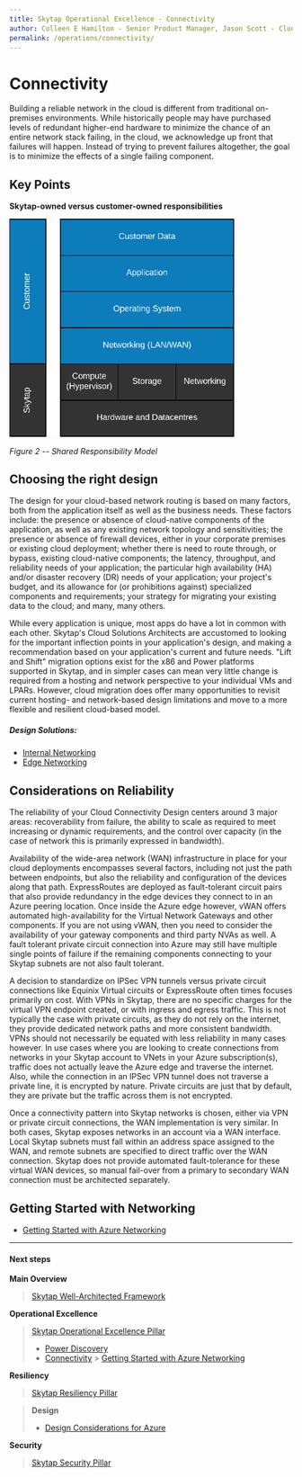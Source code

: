 ```yaml
---
title: Skytap Operational Excellence - Connectivity
author: Colleen E Hamilton - Senior Product Manager, Jason Scott - Cloud Solutions Architect
permalink: /operations/connectivity/
---
```


# Connectivity

Building a reliable network in the cloud is different from traditional
on-premises environments. While historically people may have purchased
levels of redundant higher-end hardware to minimize the chance of an
entire network stack failing, in the cloud, we acknowledge up front that
failures will happen. Instead of trying to prevent failures altogether,
the goal is to minimize the effects of a single failing component.

## Key Points

**Skytap-owned versus customer-owned responsibilities**

<img src="https://raw.githubusercontent.com/skytap/well-architected-framework/master/operations/connectivity/media/image1.png" width="400">

*Figure 2 \-- Shared Responsibility Model*

## Choosing the right design

The design for your cloud-based network routing is based on many
factors, both from the application itself as well as the business needs.
These factors include: the presence or absence of cloud-native
components of the application, as well as any existing network topology
and sensitivities; the presence or absence of firewall devices, either
in your corporate premises or existing cloud deployment; whether there
is need to route through, or bypass, existing cloud-native components;
the latency, throughput, and reliability needs of your application; the
particular high availability (HA) and/or disaster recovery (DR) needs of
your application; your project's budget, and its allowance for (or
prohibitions against) specialized components and requirements; your
strategy for migrating your existing data to the cloud; and many, many
others.

While every application is unique, most apps do have a lot in common
with each other. Skytap's Cloud Solutions Architects are accustomed to
looking for the important inflection points in your application's
design, and making a recommendation based on your application's current
and future needs. "Lift and Shift" migration options exist for the x86
and Power platforms supported in Skytap, and in simpler cases can mean
very little change is required from a hosting and network perspective to
your individual VMs and LPARs. However, cloud migration does offer many
opportunities to revisit current hosting- and network-based design
limitations and move to a more flexible and resilient cloud-based model.

##### Design Solutions:

-   [Internal Networking](../../security/internalnetworking.md)
-   [Edge Networking](../../security/edgenetworking.md)

## Considerations on Reliability

The reliability of your Cloud Connectivity Design centers around 3 major
areas: recoverability from failure, the ability to scale as required to
meet increasing or dynamic requirements, and the control over capacity
(in the case of network this is primarily expressed in bandwidth).

Availability of the wide-area network (WAN) infrastructure in place for
your cloud deployments encompasses several factors, including not just
the path between endpoints, but also the reliability and configuration
of the devices along that path. ExpressRoutes are deployed as
fault-tolerant circuit pairs that also provide redundancy in the edge
devices they connect to in an Azure peering location. Once inside the
Azure edge however, vWAN offers automated high-availability for the
Virtual Network Gateways and other components. If you are not using
vWAN, then you need to consider the availability of your gateway
components and third party NVAs as well. A fault tolerant private
circuit connection into Azure may still have multiple single points of
failure if the remaining components connecting to your Skytap subnets
are not also fault tolerant.

A decision to standardize on IPSec VPN tunnels versus private circuit
connections like Equinix Virtual circuits or ExpressRoute often times
focuses primarily on cost. With VPNs in Skytap, there are no specific
charges for the virtual VPN endpoint created, or with ingress and egress
traffic. This is not typically the case with private circuits, as they
do not rely on the internet, they provide dedicated network paths and
more consistent bandwidth. VPNs should not necessarily be equated with
less reliability in many cases however. In use cases where you are
looking to create connections from networks in your Skytap account to
VNets in your Azure subscription(s), traffic does not actually leave the
Azure edge and traverse the internet. Also, while the connection in an
IPSec VPN tunnel does not traverse a private line, it is encrypted by
nature. Private circuits are just that by default, they are private but
the traffic across them is not encrypted.

Once a connectivity pattern into Skytap networks is chosen, either via VPN or private circuit connections, the WAN implementation is very similar. In both cases, Skytap exposes networks in an account via a WAN interface. Local Skytap subnets must fall within an address space assigned to the WAN, and remote subnets are specified to direct traffic over the WAN connection. Skytap does not provide automated fault-tolerance for these virtual WAN devices, so manual fail-over from a primary to secondary WAN connection must be architected separately.

## Getting Started with Networking

* [Getting Started with Azure Networking](skytaponazureconnectivity.md)

<!--- * [Getting Started with IBM Cloud Networking](skytaponibmconnectivity.md) --->

<hr>

#### Next steps

**Main Overview**
> [Skytap Well-Architected Framework](../../README.md)

**Operational Excellence**
>[Skytap Operational Excellence Pillar](../README.md)
>* [Power Discovery](../Discovery/README.md)
>* [Connectivity](README.md) > [Getting Started with Azure Networking](skytaponazureconnectivity.md)

<!--- >* [Connectivity](README.md) > [Getting Started with IBM Cloud Networking](skytaponibmconnectivity.md) --->

**Resiliency**
> [Skytap Resiliency Pillar](../../resiliency/README.md)

>**Design**
>* [Design Considerations for Azure](../../resiliency/designconsiderationsazure.md)

<!--- >* [Design Considerations for IBM Cloud](../../resiliency/designconsiderationsibm.md) --->

**Security**
> [Skytap Security Pillar](../../security/README.md)
